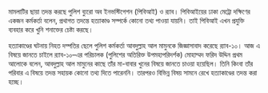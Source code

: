 মামলাটির ছায়া তদন্ত করছে পুলিশ ব্যুরো অব ইনভস্টিগেশন (পিবিআই) ও র‍্যাব। পিবিআইয়ের ঢাকা মেট্রো দক্ষিণের একজন কর্মকর্তা বলেন, প্রথাগত তদন্তে হত্যাকাণ্ড সম্পর্কে কোনো তথ্য পাওয়া যায়নি। তাই পিবিআই এখন প্রযুক্তি ব্যবহার করে খুনি শনাক্তের চেষ্টা করছে।

হত্যাকাণ্ডের ঘটনায় নিহত দম্পতির ছেলে পুলিশ কর্মকর্তা আবদুল্লাহ আল মামুনকে জিজ্ঞাসাবাদ করেছে র‍্যাব-১০। আজ এ বিষয়ে জানতে চাইলে র‍্যাব-১০–এর পরিচালক (পুলিশের অতিরিক্ত উপমহাপরিদর্শক) মোহাম্মদ ফরিদ উদ্দিন প্রথম আলোকে বলেন, আবদুল্লাহ আল মামুনের কাছে তাঁর মা-বাবার খুনের বিষয়ে জানতে চাওয়া হয়েছিল। তিনি কিংবা তাঁর পরিবার এ বিষয়ে তদন্ত সহায়ক কোনো তথ্য দিতে পারেননি। তারপরও বিভিন্ন বিষয় সামনে রেখে হত্যাকাণ্ডের তদন্ত করা হচ্ছে।

